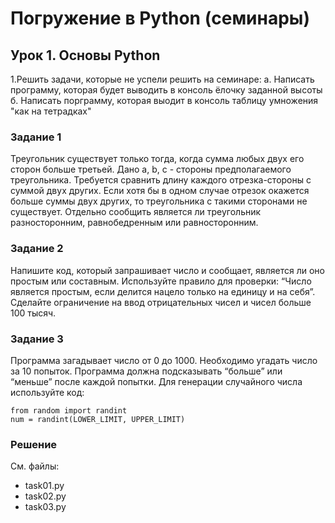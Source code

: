 
# Погружение в Python (семинары)
## Урок 1. Основы Python

1.Решить задачи, которые не успели решить на семинаре:
a. Написать программу, которая будет выводить в консоль ёлочку заданной высоты
б. Написать порграмму, которая выодит в консоль таблицу умножения "как на тетрадках"

### Задание 1
Треугольник существует только тогда, когда сумма любых двух его сторон больше
третьей. Дано a, b, c - стороны предполагаемого треугольника. Требуется сравнить
длину каждого отрезка-стороны с суммой двух других. Если хотя бы в одном случае
отрезок окажется больше суммы двух других, то треугольника с такими сторонами не существует.
Отдельно сообщить является ли треугольник разносторонним, равнобедренным или равносторонним.

### Задание 2
Напишите код, который запрашивает число и сообщает, является ли оно
простым или составным. Используйте правило для проверки:
“Число является простым, если делится нацело только на единицу и на себя”.
Сделайте ограничение на ввод отрицательных чисел и чисел больше 100 тысяч.

### Задание 3
Программа загадывает число от 0 до 1000. Необходимо угадать число за 10 попыток.
Программа должна подсказывать “больше” или “меньше” после каждой попытки.
Для генерации случайного числа используйте код:

    from random import randint
    num = randint(LOWER_LIMIT, UPPER_LIMIT)

### Решение
См. файлы:
- task01.py
- task02.py
- task03.py
